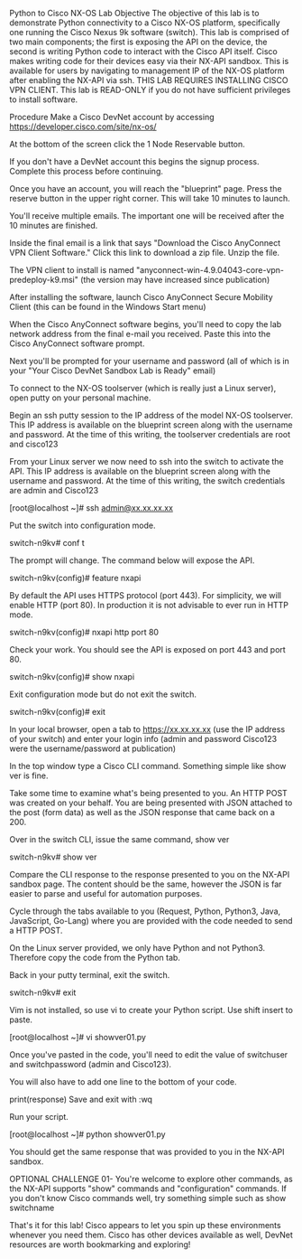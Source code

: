 Python to Cisco NX-OS
Lab Objective
The objective of this lab is to demonstrate Python connectivity to a Cisco NX-OS platform, specifically one running the Cisco Nexus 9k software (switch). This lab is comprised of two main components; the first is exposing the API on the device, the second is writing Python code to interact with the Cisco API itself.
Cisco makes writing code for their devices easy via their NX-API sandbox. This is available for users by navigating to management IP of the NX-OS platform after enabling the NX-API via ssh. THIS LAB REQUIRES INSTALLING CISCO VPN CLIENT. This lab is READ-ONLY if you do not have sufficient privileges to install software.

Procedure
Make a Cisco DevNet account by accessing https://developer.cisco.com/site/nx-os/

At the bottom of the screen click the 1 Node Reservable button.

If you don't have a DevNet account this begins the signup process. Complete this process before continuing.

Once you have an account, you will reach the "blueprint" page. Press the reserve button in the upper right corner. This will take 10 minutes to launch.

You'll receive multiple emails. The important one will be received after the 10 minutes are finished.

Inside the final email is a link that says "Download the Cisco AnyConnect VPN Client Software." Click this link to download a zip file. Unzip the file.

The VPN client to install is named "anyconnect-win-4.9.04043-core-vpn-predeploy-k9.msi" (the version may have increased since publication)

After installing the software, launch Cisco AnyConnect Secure Mobility Client (this can be found in the Windows Start menu)

When the Cisco AnyConnect software begins, you'll need to copy the lab network address from the final e-mail you received. Paste this into the Cisco AnyConnect software prompt.

Next you'll be prompted for your username and password (all of which is in your "Your Cisco DevNet Sandbox Lab is Ready" email)

To connect to the NX-OS toolserver (which is really just a Linux server), open putty on your personal machine.

Begin an ssh putty session to the IP address of the model NX-OS toolserver. This IP address is available on the blueprint screen along with the username and password. At the time of this writing, the toolserver credentials are root and cisco123

From your Linux server we now need to ssh into the switch to activate the API. This IP address is available on the blueprint screen along with the username and password. At the time of this writing, the switch credentials are admin and Cisco123

[root@localhost ~]# ssh admin@xx.xx.xx.xx

Put the switch into configuration mode.

switch-n9kv# conf t

The prompt will change. The command below will expose the API.

switch-n9kv(config)# feature nxapi

By default the API uses HTTPS protocol (port 443). For simplicity, we will enable HTTP (port 80). In production it is not advisable to ever run in HTTP mode.

switch-n9kv(config)# nxapi http port 80

Check your work. You should see the API is exposed on port 443 and port 80.

switch-n9kv(config)# show nxapi

Exit configuration mode but do not exit the switch.

switch-n9kv(config)# exit

In your local browser, open a tab to https://xx.xx.xx.xx (use the IP address of your switch) and enter your login info (admin and password Cisco123 were the username/password at publication)

In the top window type a Cisco CLI command. Something simple like show ver is fine.

Take some time to examine what's being presented to you. An HTTP POST was created on your behalf. You are being presented with JSON attached to the post (form data) as well as the JSON response that came back on a 200.

Over in the switch CLI, issue the same command, show ver

switch-n9kv# show ver

Compare the CLI response to the response presented to you on the NX-API sandbox page. The content should be the same, however the JSON is far easier to parse and useful for automation purposes.

Cycle through the tabs available to you (Request, Python, Python3, Java, JavaScript, Go-Lang) where you are provided with the code needed to send a HTTP POST.

On the Linux server provided, we only have Python and not Python3. Therefore copy the code from the Python tab.

Back in your putty terminal, exit the switch.

switch-n9kv# exit

Vim is not installed, so use vi to create your Python script. Use shift insert to paste.

[root@localhost ~]# vi showver01.py

Once you've pasted in the code, you'll need to edit the value of switchuser and switchpassword (admin and Cisco123).

You will also have to add one line to the bottom of your code.


print(response)
Save and exit with :wq

Run your script.

[root@localhost ~]# python showver01.py

You should get the same response that was provided to you in the NX-API sandbox.

OPTIONAL CHALLENGE 01- You're welcome to explore other commands, as the NX-API supports "show" commands and "configuration" commands. If you don't know Cisco commands well, try something simple such as show switchname

That's it for this lab! Cisco appears to let you spin up these environments whenever you need them. Cisco has other devices available as well, DevNet resources are worth bookmarking and exploring!


